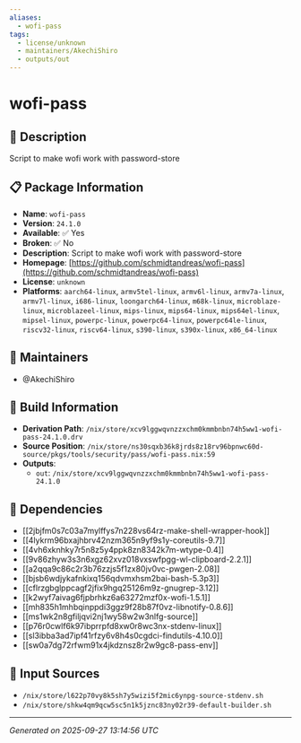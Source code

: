 ```yaml
---
aliases:
  - wofi-pass
tags:
  - license/unknown
  - maintainers/AkechiShiro
  - outputs/out
---
```


# wofi-pass

## 📝 Description

Script to make wofi work with password-store

## 📋 Package Information

- **Name**: `wofi-pass`
- **Version**: `24.1.0`
- **Available**: ✅ Yes
- **Broken**: ✅ No
- **Description**: Script to make wofi work with password-store
- **Homepage**: [https://github.com/schmidtandreas/wofi-pass](https://github.com/schmidtandreas/wofi-pass)
- **License**: `unknown`
- **Platforms**: `aarch64-linux`, `armv5tel-linux`, `armv6l-linux`, `armv7a-linux`, `armv7l-linux`, `i686-linux`, `loongarch64-linux`, `m68k-linux`, `microblaze-linux`, `microblazeel-linux`, `mips-linux`, `mips64-linux`, `mips64el-linux`, `mipsel-linux`, `powerpc-linux`, `powerpc64-linux`, `powerpc64le-linux`, `riscv32-linux`, `riscv64-linux`, `s390-linux`, `s390x-linux`, `x86_64-linux`
## 👥 Maintainers

- @AkechiShiro


## 🔧 Build Information

- **Derivation Path**: `/nix/store/xcv9lggwqvnzzxchm0kmmbnbn74h5ww1-wofi-pass-24.1.0.drv`
- **Source Position**: `/nix/store/ns30sqxb36k8jrds8z18rv96bpnwc60d-source/pkgs/tools/security/pass/wofi-pass.nix:59`
- **Outputs**:
  - `out`:  `/nix/store/xcv9lggwqvnzzxchm0kmmbnbn74h5ww1-wofi-pass-24.1.0`

## 🔗 Dependencies

- [[2jbjfm0s7c03a7mylffys7n228vs64rz-make-shell-wrapper-hook]]
- [[4lykrm96bxajhbrv42nzm365n9yf9s1y-coreutils-9.7]]
- [[4vh6xknhky7r5n8z5y4ppk8zn8342k7m-wtype-0.4]]
- [[9v86zhyw3s3n6xgz62xvz018vxswfpgg-wl-clipboard-2.2.1]]
- [[a2qqa9c86c2r3b76zzjs5f1zx80jv0vc-pwgen-2.08]]
- [[bjsb6wdjykafnkixq156qdvmxhsm2bai-bash-5.3p3]]
- [[cflrzgbglppcagf2jfix9hgq25126m9z-gnugrep-3.12]]
- [[k2wyf7aivag6fjpbrhkz6a63272mzf0x-wofi-1.5.1]]
- [[mh835h1mhbqinppdi3ggz9f28b87f0vz-libnotify-0.8.6]]
- [[ms1wk2n8gfiljqvi2nj1wy58w2w3nlfg-source]]
- [[p76r0cwlf6k97ibprrpfd8xw0r8wc3nx-stdenv-linux]]
- [[sl3ibba3ad7ipf41rfzy6v8h4s0cgdci-findutils-4.10.0]]
- [[sw0a7dg72rfwm91x4jkdznsz8r2w9gc8-pass-env]]

## 📁 Input Sources

- `/nix/store/l622p70vy8k5sh7y5wizi5f2mic6ynpg-source-stdenv.sh`
- `/nix/store/shkw4qm9qcw5sc5n1k5jznc83ny02r39-default-builder.sh`

---
*Generated on 2025-09-27 13:14:56 UTC*
